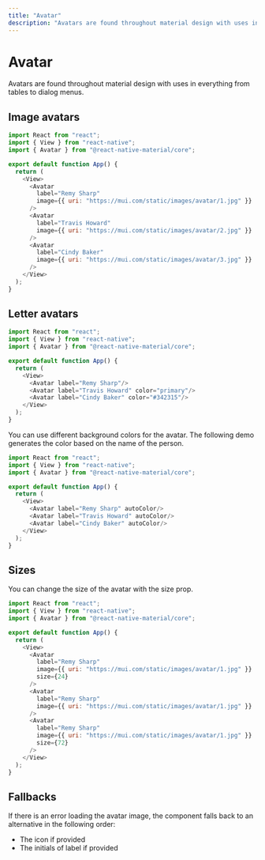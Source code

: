 ```yaml
---
title: "Avatar"
description: "Avatars are found throughout material design with uses in everything from tables to dialog menus."
---
```


# Avatar

Avatars are found throughout material design with uses in everything from tables to dialog menus.

## Image avatars

```js
import React from "react";
import { View } from "react-native";
import { Avatar } from "@react-native-material/core";

export default function App() {
  return (
    <View>
      <Avatar
        label="Remy Sharp"
        image={{ uri: "https://mui.com/static/images/avatar/1.jpg" }}
      />
      <Avatar
        label="Travis Howard"
        image={{ uri: "https://mui.com/static/images/avatar/2.jpg" }}
      />
      <Avatar
        label="Cindy Baker"
        image={{ uri: "https://mui.com/static/images/avatar/3.jpg" }}
      />
    </View>
  );
}
```

## Letter avatars

```js
import React from "react";
import { View } from "react-native";
import { Avatar } from "@react-native-material/core";

export default function App() {
  return (
    <View>
      <Avatar label="Remy Sharp"/>
      <Avatar label="Travis Howard" color="primary"/>
      <Avatar label="Cindy Baker" color="#342315"/>
    </View>
  );
}
```

You can use different background colors for the avatar. The following demo generates the color based on the name of the
person.

```js
import React from "react";
import { View } from "react-native";
import { Avatar } from "@react-native-material/core";

export default function App() {
  return (
    <View>
      <Avatar label="Remy Sharp" autoColor/>
      <Avatar label="Travis Howard" autoColor/>
      <Avatar label="Cindy Baker" autoColor/>
    </View>
  );
}
```

## Sizes

You can change the size of the avatar with the size prop.

```js
import React from "react";
import { View } from "react-native";
import { Avatar } from "@react-native-material/core";

export default function App() {
  return (
    <View>
      <Avatar
        label="Remy Sharp"
        image={{ uri: "https://mui.com/static/images/avatar/1.jpg" }}
        size={24}
      />
      <Avatar
        label="Remy Sharp"
        image={{ uri: "https://mui.com/static/images/avatar/1.jpg" }}
      />
      <Avatar
        label="Remy Sharp"
        image={{ uri: "https://mui.com/static/images/avatar/1.jpg" }}
        size={72}
      />
    </View>
  );
}
```

## Fallbacks

If there is an error loading the avatar image, the component falls back to an alternative in the following order:

- The icon if provided
- The initials of label if provided